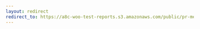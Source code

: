 ```yaml
---
layout: redirect
redirect_to: https://a8c-woo-test-reports.s3.amazonaws.com/public/pr-merge/38914/e2e/index.html
---
```

